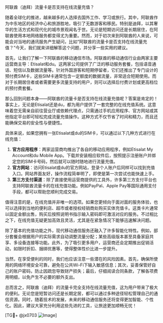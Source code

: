 阿联酋（迪拜）流量卡是否支持在线流量充值？

随着全球化的推进，越来越多的人选择去国外工作、学习或旅行。其中，阿联酋作为中东地区的经济中心和旅游胜地，吸引了无数游客和移民。特别是迪拜，以其奢华的生活方式和现代化的城市景观闻名于世。无论是短期访问还是长期居住，在阿联酋使用本地网络服务都变得尤为重要。然而，对于初次来到阿联酋的人来说，可能会对当地的通讯服务产生疑问，比如“阿联酋的流量卡是否支持在线流量充值？”今天，我们就来详细解答这个问题，并分享一些实用的建议。

首先，让我们了解一下阿联酋的移动通信市场。阿联酋的移动通信行业由两家主要运营商主导：Etisalat和du。这两家公司提供了广泛的移动服务套餐，包括语音通话、短信以及数据流量等。针对外国游客和短期停留者，它们还推出了专门设计的预付费SIM卡，这些SIM卡通常包含一定额度的数据流量，非常适合短期使用。而对于长期居住者或者需要更多流量支持的用户，则可以选择后付费计划或更高档位的预付费套餐。

那么回到问题本身——阿联酋的流量卡是否支持在线流量充值呢？答案是肯定的！事实上，无论是Etisalat还是du，都为用户提供了一套完整的在线充值系统。这意味着您无需亲自前往营业厅或依赖代理点，只需通过手机应用程序、官方网站或其他指定平台即可轻松完成流量充值操作。这种方式不仅节省了时间和精力，而且还能确保交易的安全性与便捷性。

具体来说，如果您拥有一张Etisalat或du的SIM卡，可以通过以下几种方式进行在线充值：
1. **官方应用程序**：两家运营商均推出了各自的移动应用程序，例如Etisalat My Account和du Mobile App。下载并安装相应软件后，按照提示注册账户并绑定您的SIM卡号码，然后就可以随时随地进行流量充值。
2. **官方网站**：访问Etisalat或du的官方网站，登录个人账户后同样可以找到充值入口。网站界面友好，操作流程简单明了，即使是第一次尝试也能快速上手。
3. **第三方支付渠道**：除了直接使用运营商提供的工具外，许多第三方支付平台也支持阿联酋流量卡的在线充值功能。例如PayPal、Apple Pay等国际通用支付手段，都可以帮助您顺利完成交易。

值得注意的是，在线充值并非唯一的选项。如果您更倾向于面对面的服务体验，也可以选择到当地的便利店、超市或者授权经销商处购买实体充值卡。这类卡片通常以固定金额出售，购买后按照说明书指示输入密码即可激活对应的服务。不过相比之下，在线充值无疑更加高效且灵活，尤其是在紧急情况下能够迅速解决问题。

除了基本的充值功能之外，现代移动通信服务还融入了许多智能化特性。例如，部分套餐会根据用户的实际需求自动调整流量分配；某些高级版本甚至具备家庭共享、多设备连接等功能。此外，为了吸引更多用户，运营商还会定期推出促销活动，如限时折扣、捆绑优惠等，使得整体性价比进一步提升。

当然，在享受便利的同时，我们也应该注意一些潜在的风险因素。首先，确保所使用的网络环境安全可靠，避免在公共Wi-Fi下输入敏感信息；其次，妥善保管好自己的账户密码，防止因疏忽导致财产损失；最后，仔细阅读合同条款，了解各项费用明细，以免产生不必要的额外支出。

总而言之，阿联酋（迪拜）的流量卡完全支持在线流量充值，这为用户带来了极大的便利。无论您是短暂访问还是长期定居，都可以通过多种途径轻松管理自己的通信资源。同时，随着技术的发展，未来的移动通信服务还将变得更加智能、个性化。因此，建议大家充分利用这些先进的工具，让旅途更加顺畅无忧！

[TG💪+ @jx0703 ![Image](https://github.com/user-attachments/assets/dbca1d08-cadb-493c-b0ec-ad6f7a83f270)]